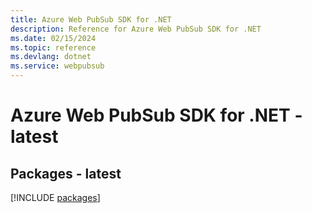 ```yaml
---
title: Azure Web PubSub SDK for .NET
description: Reference for Azure Web PubSub SDK for .NET
ms.date: 02/15/2024
ms.topic: reference
ms.devlang: dotnet
ms.service: webpubsub
---
```

# Azure Web PubSub SDK for .NET - latest
## Packages - latest
[!INCLUDE [packages](web-pubsub-index.md)]